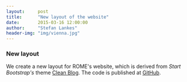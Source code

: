 ```yaml
---
layout:     post
title:      "New layout of the website"
date:       2015-03-16 12:00:00
author:     "Stefan Lankes"
header-img: "img/vienna.jpg"
---
```


### New layout

We create a new layout for ROME's  website, which is derived from *Start Bootstrap's* theme [Clean Blog](http://ironsummitmedia.github.io/startbootstrap-clean-blog-jekyll/).
The code is published at [GitHub](https://github.com/IronSummitMedia/startbootstrap-clean-blog-jekyll).
